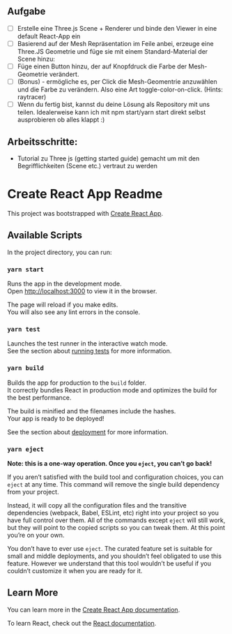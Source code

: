 ## Aufgabe
- [ ] Erstelle eine Three.js Scene + Renderer und binde den Viewer in eine default React-App ein
- [ ] Basierend auf der Mesh Repräsentation im Feile anbei, erzeuge eine Three.JS Geometrie und füge sie mit einem Standard-Material der Scene hinzu: 
- [ ] Füge einen Button hinzu, der auf Knopfdruck die Farbe der Mesh-Geometrie verändert. 
- [ ] (Bonus) - ermögliche es, per Click die Mesh-Geomentrie anzuwählen und die Farbe zu verändern. Also eine Art toggle-color-on-click. (Hints: raytracer)
- [ ] Wenn du fertig bist, kannst du deine Lösung als Repository mit uns teilen. Idealerweise kann ich mit npm start/yarn start direkt selbst ausprobieren ob alles klappt :) 

## Arbeitsschritte: 
- Tutorial zu Three js (getting started guide) gemacht um mit den Begrifflichkeiten (Scene etc.) vertraut zu werden 

# Create React App Readme
This project was bootstrapped with [Create React App](https://github.com/facebook/create-react-app).

## Available Scripts

In the project directory, you can run:

### `yarn start`

Runs the app in the development mode.<br />
Open [http://localhost:3000](http://localhost:3000) to view it in the browser.

The page will reload if you make edits.<br />
You will also see any lint errors in the console.

### `yarn test`

Launches the test runner in the interactive watch mode.<br />
See the section about [running tests](https://facebook.github.io/create-react-app/docs/running-tests) for more information.

### `yarn build`

Builds the app for production to the `build` folder.<br />
It correctly bundles React in production mode and optimizes the build for the best performance.

The build is minified and the filenames include the hashes.<br />
Your app is ready to be deployed!

See the section about [deployment](https://facebook.github.io/create-react-app/docs/deployment) for more information.

### `yarn eject`

**Note: this is a one-way operation. Once you `eject`, you can’t go back!**

If you aren’t satisfied with the build tool and configuration choices, you can `eject` at any time. This command will remove the single build dependency from your project.

Instead, it will copy all the configuration files and the transitive dependencies (webpack, Babel, ESLint, etc) right into your project so you have full control over them. All of the commands except `eject` will still work, but they will point to the copied scripts so you can tweak them. At this point you’re on your own.

You don’t have to ever use `eject`. The curated feature set is suitable for small and middle deployments, and you shouldn’t feel obligated to use this feature. However we understand that this tool wouldn’t be useful if you couldn’t customize it when you are ready for it.

## Learn More

You can learn more in the [Create React App documentation](https://facebook.github.io/create-react-app/docs/getting-started).

To learn React, check out the [React documentation](https://reactjs.org/).
